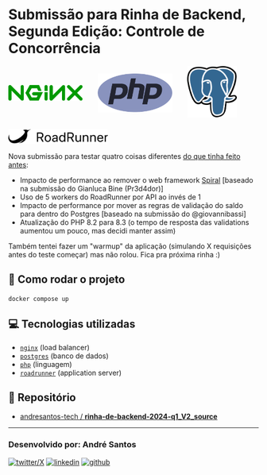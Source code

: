# Submissão para Rinha de Backend, Segunda Edição: Controle de Concorrência

<img src="https://github.com/andresantos-tech/rinha-de-backend-2024-q1_V2_source/raw/master/images/nginx.svg" alt="logo nginx" width="150" height="auto" align="left" style="margin: 38px 30px 0 0; ">
<img src="https://github.com/andresantos-tech/rinha-de-backend-2024-q1_V2_source/raw/master/images/php.svg" alt="logo PHP" width="150" height="auto" align="left" style="margin: 15px 30px 0 0;" />
<img src="https://github.com/andresantos-tech/rinha-de-backend-2024-q1_V2_source/raw/master/images/postgres.svg" alt="logo postgres" width="100" height="auto" >

<img src="https://github.com/andresantos-tech/rinha-de-backend-2024-q1_V2_source/raw/master/images/RoadRunner.png" alt="logo RoadRunner" width="200" height="auto" style="margin: 21px 30px 0 0;" />
<br>

Nova submissão para testar quatro coisas diferentes [do que tinha feito antes](https://github.com/zanfranceschi/rinha-de-backend-2024-q1/tree/main/participantes/andresantos-tech-PHP):
- Impacto de performance ao remover o web framework [Spiral](https://spiral.dev/) [baseado na submissão do Gianluca Bine (Pr3d4dor)]
- Uso de 5 workers do RoadRunner por API ao invés de 1
- Impacto de performance por mover as regras de validação do saldo para dentro do Postgres [baseado na submissão do @giovannibassi]
- Atualização do PHP 8.2 para 8.3 (o tempo de resposta das validations aumentou um pouco, mas decidi manter assim)

Também tentei fazer um "warmup" da aplicação (simulando X requisições antes do teste começar) mas não rolou. Fica pra próxima rinha :)

## 🚀 Como rodar o projeto
```
docker compose up
```

## 💻 Tecnologias utilizadas
- [`nginx`](https://www.nginx.com/) (load balancer)
- [`postgres`](https://www.postgresql.org/) (banco de dados)
- [`php`](https://www.php.net/) (linguagem)
- [`roadrunner`](https://roadrunner.dev/) (application server)

## 💾 Repositório
- [andresantos-tech / **rinha-de-backend-2024-q1_V2_source**](https://github.com/andresantos-tech/rinha-de-backend-2024-q1_V2_source/)

<hr>

### Desenvolvido por: André Santos
[![twitter/X](https://img.shields.io/badge/Twitter-000000?style=for-the-badge&logo=X&logoColor=white)](https://twitter.com/andresantos_eu)
[![linkedin](https://img.shields.io/badge/LinkedIn-0077B5?style=for-the-badge&logo=linkedin&logoColor=white)](https://www.linkedin.com/in/andresantos-tech/)
[![github](https://img.shields.io/badge/GitHub-100000?style=for-the-badge&logo=github&logoColor=white)](https://github.com/andresantos-tech)




